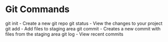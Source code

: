 # Git Commands

git init - Create a new git repo
git status - View the changes to your project
git add - Add files to staging area
git commit - Creates a new commit with files from the staging area
git log - View recent commits
